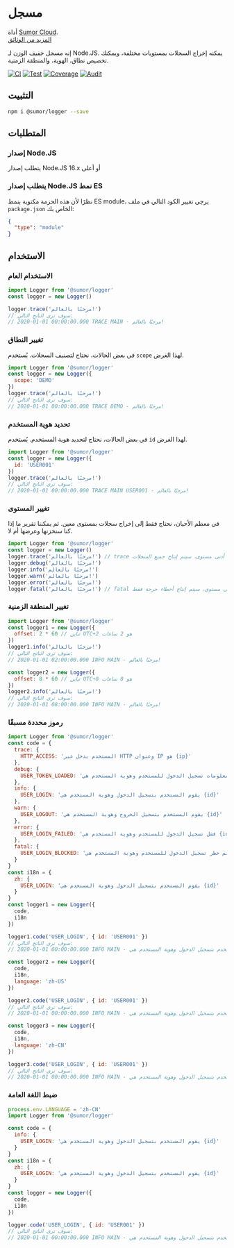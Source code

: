 # مسجل

أداة [Sumor Cloud](https://sumor.cloud).  
[المزيد من الوثائق](https://sumor.cloud/logger)

إنه مسجل خفيف الوزن لـ Node.JS.
يمكنه إخراج السجلات بمستويات مختلفة، ويمكنك تخصيص نطاق، الهوية، والمنطقة الزمنية.

[![CI](https://github.com/sumor-cloud/logger/actions/workflows/ci.yml/badge.svg)](https://github.com/sumor-cloud/logger/actions/workflows/ci.yml)
[![Test](https://github.com/sumor-cloud/logger/actions/workflows/ut.yml/badge.svg)](https://github.com/sumor-cloud/logger/actions/workflows/ut.yml)
[![Coverage](https://github.com/sumor-cloud/logger/actions/workflows/coverage.yml/badge.svg)](https://github.com/sumor-cloud/logger/actions/workflows/coverage.yml)
[![Audit](https://github.com/sumor-cloud/logger/actions/workflows/audit.yml/badge.svg)](https://github.com/sumor-cloud/logger/actions/workflows/audit.yml)

## التثبيت

```bash
npm i @sumor/logger --save
```

## المتطلبات

### إصدار Node.JS

يتطلب إصدار Node.JS 16.x أو أعلى

### يتطلب إصدار Node.JS نمط ES

نظرًا لأن هذه الحزمة مكتوبة بنمط ES module،
يرجى تغيير الكود التالي في ملف `package.json` الخاص بك:

```json
{
  "type": "module"
}
```

## الاستخدام

### الاستخدام العام

```js
import Logger from '@sumor/logger'
const logger = new Logger()

logger.trace('مرحبًا بالعالم!')
// سوف ترى الناتج التالي:
// 2020-01-01 00:00:00.000 TRACE MAIN - مرحبًا بالعالم!
```

### تغيير النطاق

في بعض الحالات، نحتاج لتصنيف السجلات. يُستخدم `scope` لهذا الغرض.

```js
import Logger from '@sumor/logger'
const logger = new Logger({
  scope: 'DEMO'
})
logger.trace('مرحبًا بالعالم!')
// سوف ترى الناتج التالي:
// 2020-01-01 00:00:00.000 TRACE DEMO - مرحبًا بالعالم!
```

### تحديد هوية المستخدم

في بعض الحالات، نحتاج لتحديد هوية المستخدم. يُستخدم `id` لهذا الغرض.

```js
import Logger from '@sumor/logger'
const logger = new Logger({
  id: 'USER001'
})
logger.trace('مرحبًا بالعالم!')
// سوف ترى الناتج التالي:
// 2020-01-01 00:00:00.000 TRACE MAIN USER001 - مرحبًا بالعالم!
```

### تغيير المستوى

في معظم الأحيان، نحتاج فقط إلى إخراج سجلات بمستوى معين. ثم يمكننا تقرير ما إذا كنا سنخزنها وعرضها أم لا.

```js
import Logger from '@sumor/logger'
const logger = new Logger()
logger.trace('مرحبًا بالعالم!') // trace هو أدنى مستوى، سيتم إنتاج جميع السجلات
logger.debug('مرحبًا بالعالم!')
logger.info('مرحبًا بالعالم!')
logger.warn('مرحبًا بالعالم!')
logger.error('مرحبًا بالعالم!')
logger.fatal('مرحبًا بالعالم!') // fatal هو أعلى مستوى، سيتم إنتاج أخطاء حرجة فقط
```

### تغيير المنطقة الزمنية

```js
import Logger from '@sumor/logger'
const logger1 = new Logger({
  offset: 2 * 60 // تباين UTC+2 هو 2 ساعات
})
logger1.info('مرحبًا بالعالم!')
// سوف ترى الناتج التالي:
// 2020-01-01 02:00:00.000 INFO MAIN - مرحبًا بالعالم!

const logger2 = new Logger({
  offset: 8 * 60 // تباين UTC+8 هو 8 ساعات
})
logger2.info('مرحبًا بالعالم!')
// سوف ترى الناتج التالي:
// 2020-01-01 08:00:00.000 INFO MAIN - مرحبًا بالعالم!
```

### رموز محددة مسبقًا

```js
import Logger from '@sumor/logger'
const code = {
  trace: {
    HTTP_ACCESS: 'المستخدم يدخل عبر HTTP وعنوان IP هو {ip}'
  },
  debug: {
    USER_TOKEN_LOADED: 'تم قراءة معلومات تسجيل الدخول للمستخدم وهوية المستخدم هي {id}'
  },
  info: {
    USER_LOGIN: 'يقوم المستخدم بتسجيل الدخول وهوية المستخدم هي {id}'
  },
  warn: {
    USER_LOGOUT: 'يقوم المستخدم بتسجيل الخروج وهوية المستخدم هي {id}'
  },
  error: {
    USER_LOGIN_FAILED: 'فشل تسجيل الدخول للمستخدم وهوية المستخدم هي {id}'
  },
  fatal: {
    USER_LOGIN_BLOCKED: 'تم حظر تسجيل الدخول للمستخدم وهوية المستخدم هي {id}'
  }
}
const i18n = {
  zh: {
    USER_LOGIN: 'يقوم المستخدم بتسجيل الدخول وهوية المستخدم هي {id}'
  }
}
const logger1 = new Logger({
  code,
  i18n
})

logger1.code('USER_LOGIN', { id: 'USER001' })
// سوف ترى الناتج التالي:
// 2020-01-01 00:00:00.000 INFO MAIN - يقوم المستخدم بتسجيل الدخول وهوية المستخدم هي USER001

const logger2 = new Logger({
  code,
  i18n,
  language: 'zh-US'
})

logger2.code('USER_LOGIN', { id: 'USER001' })
// سوف ترى الناتج التالي:
// 2020-01-01 00:00:00.000 INFO MAIN - يقوم المستخدم بتسجيل الدخول وهوية المستخدم هي USER001

const logger3 = new Logger({
  code,
  i18n,
  language: 'zh-CN'
})

logger3.code('USER_LOGIN', { id: 'USER001' })
// سوف ترى الناتج التالي:
// 2020-01-01 00:00:00.000 INFO MAIN - يقوم المستخدم بتسجيل الدخول وهوية المستخدم هي USER001
```

### ضبط اللغة العامة

```js
process.env.LANGUAGE = 'zh-CN'
import Logger from '@sumor/logger'

const code = {
  info: {
    USER_LOGIN: 'يقوم المستخدم بتسجيل الدخول وهوية المستخدم هي {id}'
  }
}
const i18n = {
  zh: {
    USER_LOGIN: 'يقوم المستخدم بتسجيل الدخول وهوية المستخدم هي {id}'
  }
}
const logger = new Logger({
  code,
  i18n
})

logger.code('USER_LOGIN', { id: 'USER001' })
// سوف ترى الناتج التالي:
// 2020-01-01 00:00:00.000 INFO MAIN - يقوم المستخدم بتسجيل الدخول وهوية المستخدم هي USER001
```
